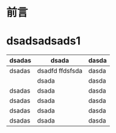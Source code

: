 # 前言

# dsadsadsads1
|dsadas|dsada|dasda|
|-|-|-|
|dsadas |dsadfd  ffdsfsda |dasda |
| |dsada |dasda |
|dsadas |dsada |dasda |
|dsadas |dsada |dasda |
|dsadas |dsada |dasda |
|dsadas |dsada |dasda |




